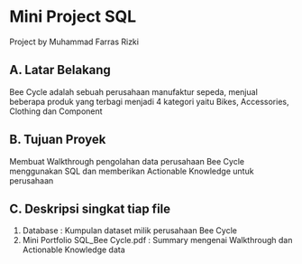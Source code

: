# Mini Project SQL
Project by Muhammad Farras Rizki

## A. Latar Belakang
Bee Cycle adalah sebuah perusahaan manufaktur sepeda, menjual beberapa produk yang terbagi menjadi 4 kategori yaitu Bikes, Accessories, Clothing dan Component

## B. Tujuan Proyek
Membuat Walkthrough pengolahan data perusahaan Bee Cycle menggunakan SQL dan memberikan Actionable Knowledge untuk perusahaan

## C. Deskripsi singkat tiap file
1. Database : Kumpulan dataset milik perusahaan Bee Cycle
2. Mini Portfolio SQL_Bee Cycle.pdf : Summary mengenai Walkthrough dan Actionable Knowledge data
